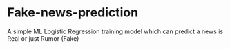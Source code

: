 # Fake-news-prediction
A simple ML Logistic Regression training model which can predict a news is Real or just Rumor (Fake)
